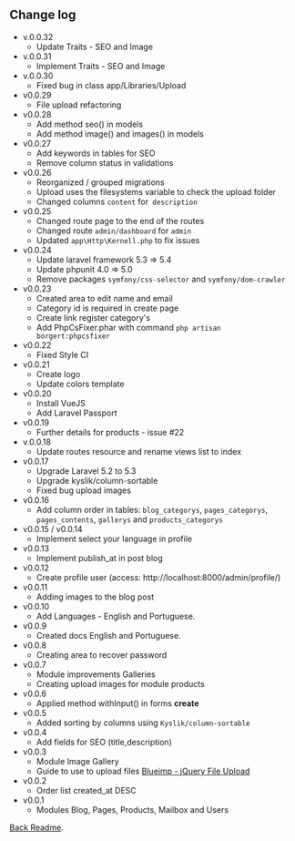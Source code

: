 
## Change log

* v.0.0.32
    * Update Traits - SEO and Image
* v.0.0.31
    * Implement Traits - SEO and Image
* v.0.0.30
    * Fixed bug in class app/Libraries/Upload
* v0.0.29
    * File upload refactoring 
* v0.0.28
    * Add method seo() in models
    * Add method image() and images() in models
* v0.0.27
    * Add keywords in tables for SEO
    * Remove column status in validations
* v0.0.26
    * Reorganized / grouped migrations
    * Upload uses the filesystems variable to check the upload folder
    * Changed columns `content` for` description`
* v0.0.25
    * Changed route page to the end of the routes
    * Changed route `admin/dashboard` for `admin`
    * Updated `app\Http\Kernell.php` to fix issues
* v0.0.24 
    * Update laravel framework 5.3 => 5.4
    * Update phpunit 4.0 => 5.0
    * Remove packages `symfony/css-selector` and `symfony/dom-crawler`
* v0.0.23
    * Created area to edit name and email
    * Category id is required in create page
    * Create link register category's
    * Add PhpCsFixer.phar with command `php artisan borgert:phpcsfixer`
* v0.0.22
    * Fixed Style CI
* v0.0.21
    * Create logo
    * Update colors template
* v0.0.20
    * Install VueJS
    * Add Laravel Passport
* v0.0.19
    * Further details for products - issue #22
* v.0.0.18
    * Update routes resource and rename views list to index
* v0.0.17
    * Upgrade Laravel 5.2 to 5.3
    * Upgrade kyslik/column-sortable
    * Fixed bug upload images
* v0.0.16
    * Add column order in tables: `blog_categorys`, `pages_categorys`, `pages_contents`, `gallerys` and `products_categorys`
* v0.0.15 / v0.0.14
    * Implement select your language in profile
* v0.0.13
    * Implement publish_at in post blog
* v0.0.12
    * Create profile user (access: http://localhost:8000/admin/profile/)
* v0.0.11
    * Adding images to the blog post
* v0.0.10
    * Add Languages - English and Portuguese.
* v0.0.9
    * Created docs English and Portuguese.
* v0.0.8
    * Creating area to recover password
* v0.0.7
    * Module improvements Galleries
    * Creating upload images for module products
* v0.0.6
    * Applied method withInput() in forms **create**
* v0.0.5
    * Added sorting by columns using `Kyslik/column-sortable`
* v0.0.4
    * Add fields for SEO (title,description)
* v0.0.3
    * Module Image Gallery
    * Guide to use to upload files [Blueimp - jQuery File Upload](https://github.com/blueimp/jQuery-File-Upload)
* v0.0.2
    * Order list created_at DESC
* v0.0.1
    * Modules Blog, Pages, Products, Mailbox and Users


[Back Readme](./README.md).


